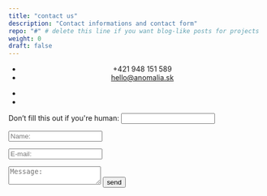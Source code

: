 ```yaml
---
title: "contact us"
description: "Contact informations and contact form"
repo: "#" # delete this line if you want blog-like posts for projects
weight: 0
draft: false
---
```


<ul class="au-list" style="text-align: center;">
<li>+421 948 151 589</li>
<li><a href="mailto:hello@anomalia.sk">hello@anomalia.sk</a></li>
</ul>

<ul class="contact-icons">
<a href="#"><li><i class="fa fa-instagram"></i></li></a>
<a href="#"><li><i class="fa fa-facebook"></i></li></a>
</ul>

<div class="contactform">
<form name="contact" method="POST" data-netlify="true" netlify-honeypot="bot-field" action="/thanks/">
<p class="hidden">
	<label>Don’t fill this out if you're human: <input name="bot-field" /></label>
	<input type="hidden" name="form-name" value="contact" />
</p>
<p>
	<input type="text" name="name" placeholder="Name:" onfocus="this.placeholder = ''" onblur="this.placeholder = 'Your Name:'" required={true} />
</p>
<p>
	<input type="email" name="email" placeholder="E-mail:" onfocus="this.placeholder = ''" onblur="this.placeholder = 'E-mail:'" required={true} />
</p>
<p>
	<textarea name="message" placeholder="Message:" onfocus="this.placeholder = ''" onblur="this.placeholder = 'Message:'" required={true}></textarea>
	<button type="submit">send<i class="fa fa-paper-plane"></i></button>
</p>

</form>
</div>